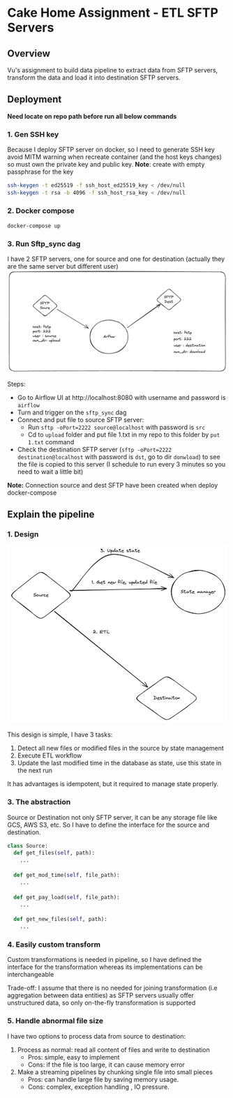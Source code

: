 # Cake Home Assignment - ETL SFTP Servers

## Overview

Vu's assignment to build data pipeline to extract data from SFTP servers, transform the data and load it into destination SFTP servers.

## Deployment 

**Need locate on repo path before run all below commands**

### 1. Gen SSH key
Because I deploy SFTP server on docker, so I need to generate SSH key 
avoid MITM warning when recreate container (and the host keys changes)
so must own the private key and public key. **Note**: create with empty passphrase for the key
```bash
ssh-keygen -t ed25519 -f ssh_host_ed25519_key < /dev/null
ssh-keygen -t rsa -b 4096 -f ssh_host_rsa_key < /dev/null
```

### 2. Docker compose
```bash
docker-compose up
```

### 3. Run Sftp_sync dag

I have 2 SFTP servers, one for source and one for destination 
(actually they are the same server but different  user)
![img_1.png](img_1.png)

Steps:
- Go to Airflow UI at http://localhost:8080 with username and password is `airflow`
- Turn and trigger on the `sftp_sync` dag
- Connect and put file to source SFTP server:
  -  Run `sftp -oPort=2222 source@localhost` with password is `src`
  - Cd to `upload` folder and put file 1.txt in my repo to this folder by `put 1.txt` command
- Check the destination SFTP  server (`sftp -oPort=2222 destination@localhost` with password is `dst`,  go to dir `donwload`) to see the file is copied to this server 
(I schedule to run every 3 minutes so you need to wait a little bit)

**Note:** Connection source and dest SFTP have been created when deploy docker-compose

## Explain the pipeline

### 1. Design
![img_2.png](img_2.png)

This design is simple, I have 3 tasks: 
1. Detect all new files or modified files in the source by state management
2. Execute ETL workflow
3. Update the last modified time in the database as state, use this state in the next run

It has advantages is idempotent, but it required to manage state properly.

### 3. The abstraction
Source or Destination not only SFTP server, it can be any storage file  like GCS, AWS S3, etc. So I have to define the interface for the source and destination. 
```python
class Source:
  def get_files(self, path):
    ...
    
  def get_mod_time(self, file_path):
    ...

  def get_pay_load(self, file_path):
    ...

  def get_new_files(self, path):
    ...

```

### 4. Easily custom transform
Custom transformations is needed in pipeline, so I have defined the interface for the transformation  whereas its implementations can be interchangeable

Trade-off: I assume that there is no needed for joining transformation (i.e aggregation between data entities) as SFTP servers usually offer unstructured data, so only on-the-fly transformation is supported

### 5. Handle abnormal file size
I have two options to process data from source to destination:
1. Process as normal:  read all content of files and write to destination
   - Pros: simple, easy to implement
   - Cons: if the file is too large, it can cause memory error
2. Make a streaming pipelines by chunking single file into small pieces
   - Pros: can handle large file by saving memory usage.
   - Cons: complex, exception handling , IO pressure.
